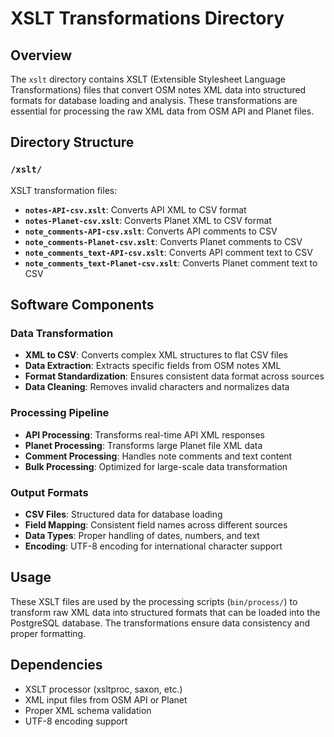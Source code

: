 # XSLT Transformations Directory

## Overview
The `xslt` directory contains XSLT (Extensible Stylesheet Language 
Transformations) files that convert OSM notes XML data into structured formats 
for database loading and analysis. These transformations are essential for 
processing the raw XML data from OSM API and Planet files.

## Directory Structure

### `/xslt/`
XSLT transformation files:
- **`notes-API-csv.xslt`**: Converts API XML to CSV format
- **`notes-Planet-csv.xslt`**: Converts Planet XML to CSV format
- **`note_comments-API-csv.xslt`**: Converts API comments to CSV
- **`note_comments-Planet-csv.xslt`**: Converts Planet comments to CSV
- **`note_comments_text-API-csv.xslt`**: Converts API comment text to CSV
- **`note_comments_text-Planet-csv.xslt`**: Converts Planet comment text to CSV

## Software Components

### Data Transformation
- **XML to CSV**: Converts complex XML structures to flat CSV files
- **Data Extraction**: Extracts specific fields from OSM notes XML
- **Format Standardization**: Ensures consistent data format across sources
- **Data Cleaning**: Removes invalid characters and normalizes data

### Processing Pipeline
- **API Processing**: Transforms real-time API XML responses
- **Planet Processing**: Transforms large Planet file XML data
- **Comment Processing**: Handles note comments and text content
- **Bulk Processing**: Optimized for large-scale data transformation

### Output Formats
- **CSV Files**: Structured data for database loading
- **Field Mapping**: Consistent field names across different sources
- **Data Types**: Proper handling of dates, numbers, and text
- **Encoding**: UTF-8 encoding for international character support

## Usage
These XSLT files are used by the processing scripts (`bin/process/`) to transform 
raw XML data into structured formats that can be loaded into the PostgreSQL 
database. The transformations ensure data consistency and proper formatting.

## Dependencies
- XSLT processor (xsltproc, saxon, etc.)
- XML input files from OSM API or Planet
- Proper XML schema validation
- UTF-8 encoding support 

